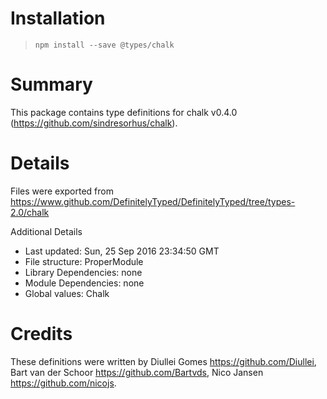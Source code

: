 # Installation
> `npm install --save @types/chalk`

# Summary
This package contains type definitions for chalk v0.4.0 (https://github.com/sindresorhus/chalk).

# Details
Files were exported from https://www.github.com/DefinitelyTyped/DefinitelyTyped/tree/types-2.0/chalk

Additional Details
 * Last updated: Sun, 25 Sep 2016 23:34:50 GMT
 * File structure: ProperModule
 * Library Dependencies: none
 * Module Dependencies: none
 * Global values: Chalk

# Credits
These definitions were written by Diullei Gomes <https://github.com/Diullei>, Bart van der Schoor <https://github.com/Bartvds>, Nico Jansen <https://github.com/nicojs>.
